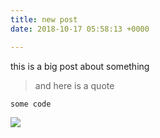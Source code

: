 ```yaml
---
title: new post
date: 2018-10-17 05:58:13 +0000

---
```

this is a big post about something

> and here is a quote

    some code

![](/images/screenshot.png)